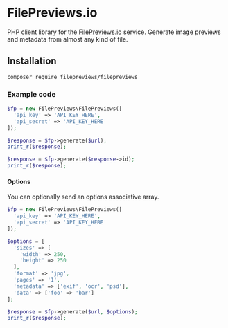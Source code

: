 # FilePreviews.io

PHP client library for the [FilePreviews.io](http://filepreviews.io) service. Generate image previews and metadata from almost any kind of file.


## Installation

```
composer require filepreviews/filepreviews
```

### Example code

```php
$fp = new FilePreviews\FilePreviews([
  'api_key' => 'API_KEY_HERE',
  'api_secret' => 'API_KEY_HERE'
]);

$response = $fp->generate($url);
print_r($response);

$response = $fp->generate($response->id);
print_r($response);
```

#### Options
You can optionally send an options associative array.

```php
$fp = new FilePreviews\FilePreviews([
  'api_key' => 'API_KEY_HERE',
  'api_secret' => 'API_KEY_HERE'
]);

$options = [
  'sizes' => [
    'width' => 250,
    'height' => 250
  ],
  'format' => 'jpg',
  'pages' => '1',
  'metadata' => ['exif', 'ocr', 'psd'],
  'data' => ['foo' => 'bar']
];

$response = $fp->generate($url, $options);
print_r($response);
```
